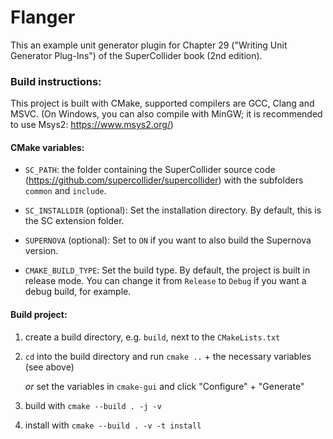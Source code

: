 Flanger
=======

This an example unit generator plugin for Chapter 29 ("Writing Unit Generator Plug-Ins") of the SuperCollider book (2nd edition).


### Build instructions:

This project is built with CMake, supported compilers are GCC, Clang and MSVC.
(On Windows, you can also compile with MinGW; it is recommended to use Msys2: https://www.msys2.org/)

#### CMake variables:

- `SC_PATH`: the folder containing the SuperCollider source code (https://github.com/supercollider/supercollider)
  with the subfolders `common` and `include`.

- `SC_INSTALLDIR` (optional): Set the installation directory. By default, this is the SC extension folder.

- `SUPERNOVA` (optional): Set to `ON` if you want to also build the Supernova version.

- `CMAKE_BUILD_TYPE`: Set the build type. By default, the project is built in release mode.
  You can change it from `Release` to `Debug` if you want a debug build, for example.


#### Build project:

1)	create a build directory, e.g. `build`, next to the `CMakeLists.txt`

2)	`cd` into the build directory and run `cmake ..` + the necessary variables (see above)

    *or* set the variables in `cmake-gui` and click "Configure" + "Generate"

3)	build with `cmake --build . -j -v`

4)	install with `cmake --build . -v -t install`


